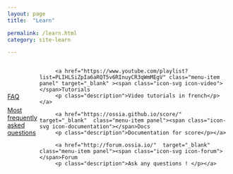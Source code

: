 ```yaml
---
layout: page
title:  "Learn"

permalink: /learn.html
category: site-learn

---
```

<div class="menu" style="display:flex; justify-content: space-between; align-items:center; width: 100%;margin:auto; padding: auto; ">
         <a href="/faq.html"  class="menu-item panel" ><span class="icon-svg icon-chat"></span> FAQ
         <p class="description">Most frequently asked questions</p></a>
         
         <a href="https://www.youtube.com/playlist?list=PLIHLSiZpIa6aRQT5v6RInuyCR3qWmMEgV" class="menu-item panel" target="_blank" ><span class="icon-svg icon-video"></span>Tutorials
         <p class="description">Video tutorials in french</p></a>
         
         <a href="https://ossia.github.io/score/" target="_blank"  class="menu-item panel"><span class="icon-svg icon-documentation"></span>Docs
         <p class="description">Documentation for score</p></a>
         
         <a href="http://forum.ossia.io/"  target="_blank" class="menu-item panel"><span class="icon-svg icon-forum"></span>Forum
         <p class="description">Ask any questions ! </p></a>
</div>
